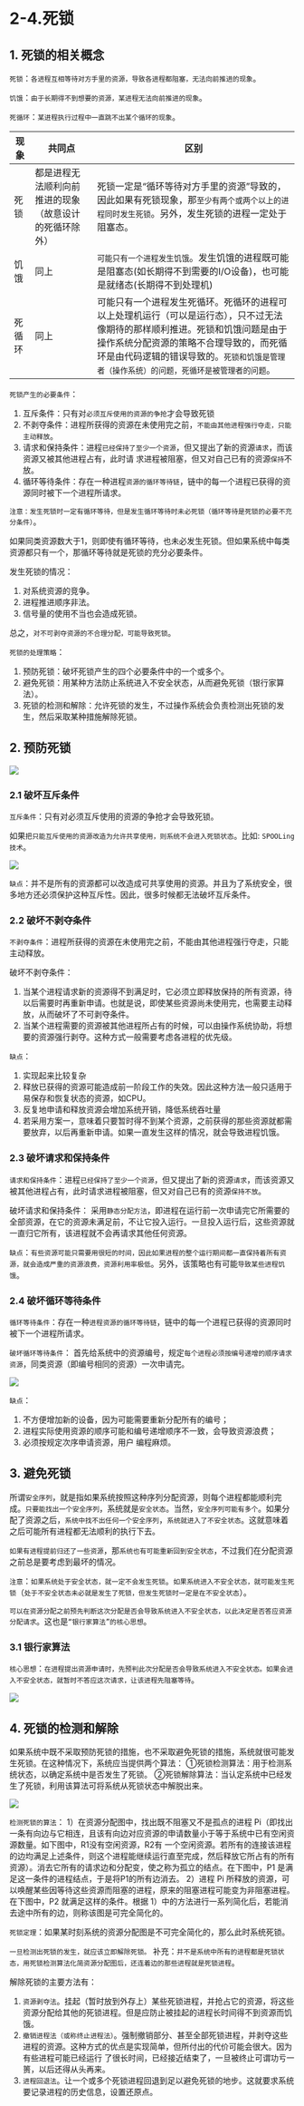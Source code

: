 # 2-4.死锁

## 1. 死锁的相关概念

`死锁`：`各进程互相等待对方手里的资源，导致各进程都阻塞，无法向前推进的现象`。

`饥饿`：`由于长期得不到想要的资源，某进程无法向前推进的现象`。

`死循环`：`某进程执行过程中一直跳不出某个循环的现象`。

| 现象   | 共同点                                                 | 区别                                                                                                                                                                                                                                                               |
| ------ | ------------------------------------------------------ | ------------------------------------------------------------------------------------------------------------------------------------------------------------------------------------------------------------------------------------------------------------------ |
| 死锁   | 都是进程无法顺利向前推进的现象（故意设计的死循环除外） | 死锁一定是“循环等待对方手里的资源”导致的，因此如果有死锁现象，那`至少有两个或两个以上的进程同时发生死锁`。另外，发生死锁的进程一定处于阻塞态。                                                                                                                       |
| 饥饿   | 同上                                                   | `可能只有一个进程发生饥饿`。发生饥饿的进程既可能是阻塞态(如长期得不到需要的I/O设备)，也可能是就绪态(长期得不到处理机)                                                                                                                                                |
| 死循环 | 同上                                                   | 可能只有一个进程发生死循环。死循环的进程可以上处理机运行（可以是运行态），只不过无法像期待的那样顺利推进。死锁和饥饿问题是由于操作系统分配资源的策略不合理导致的，而死循环是由代码逻辑的错误导致的。`死锁和饥饿是管理者（操作系统）的问题，死循环是被管理者的问题`。 |

`死锁产生的必要条件`：
1. 互斥条件：只有对`必须互斥使用的资源的争抢`才会导致死锁
2. 不剥夺条件：进程所获得的资源在未使用完之前，`不能由其他进程强行夺走，只能主动释放`。
3. 请求和保持条件：进程`已经保持了至少一个资源`，但又提出了新的资源`请求`，而该资源又被其他进程占有，此时请 求进程被阻塞，但又对自己已有的资源`保持`不放。
4. 循环等待条件：存在一种进程`资源的循环等待链`，链中的每一个进程已获得的资源同时被下一个进程所请求。

`注意：发生死锁时一定有循环等待，但是发生循环等待时未必死锁（循环等待是死锁的必要不充分条件）`。

如果同类资源数大于1，则即使有循环等待，也未必发生死锁。但如果系统中每类资源都只有一个，那循环等待就是死锁的充分必要条件。

发生死锁的情况：
1. 对系统资源的竞争。
2. 进程推进顺序非法。
3. 信号量的使用不当也会造成死锁。

总之，`对不可剥夺资源的不合理分配，可能导致死锁`。

`死锁的处理策略`：
1. 预防死锁：破坏死锁产生的四个必要条件中的一个或多个。
2. 避免死锁：用某种方法防止系统进入不安全状态，从而避免死锁（银行家算法）。
3. 死锁的检测和解除：允许死锁的发生，不过操作系统会负责检测出死锁的发生，然后采取某种措施解除死锁。

## 2. 预防死锁

![](./2-1.png)

### 2.1 破坏互斥条件

`互斥条件`：只有对必须互斥使用的资源的争抢才会导致死锁。

如果`把只能互斥使用的资源改造为允许共享使用，则系统不会进入死锁状态`。比如: `SPOOLing技术`。

![](./2-2.png)

`缺点`：并不是所有的资源都可以改造成可共享使用的资源。并且为了系统安全，很多地方还必须保护这种互斥性。因此，很多时候都无法破坏互斥条件。

### 2.2 破坏不剥夺条件

`不剥夺条件`：进程所获得的资源在未使用完之前，不能由其他进程强行夺走，只能主动释放。

破坏不剥夺条件：
1. 当某个进程请求新的资源得不到满足时，它必须立即释放保持的所有资源，待以后需要时再重新申请。也就是说，即使某些资源尚未使用完，也需要主动释放，从而破坏了不可剥夺条件。
2. 当某个进程需要的资源被其他进程所占有的时候，可以由操作系统协助，将想要的资源强行剥夺。这种方式一般需要考虑各进程的优先级。

`缺点`：
1. 实现起来比较复杂
2. 释放已获得的资源可能造成前一阶段工作的失效。因此这种方法一般只适用于易保存和恢复状态的资源，如CPU。
3. 反复地申请和释放资源会增加系统开销，降低系统吞吐量
4. 若采用方案一，意味着只要暂时得不到某个资源，之前获得的那些资源就都需要放弃，以后再重新申请。如果一直发生这样的情况，就会导致进程饥饿。

### 2.3 破坏请求和保持条件

`请求和保持条件`：进程`已经保持了至少一个资源`，但又提出了新的资源`请求`，而该资源又被其他进程占有，此时请求进程被阻塞，但又对自己已有的资源`保持不放`。

破坏请求和保持条件：
采用`静态分配方法`，即进程在运行前一次申请完它所需要的全部资源，在它的资源未满足前，不让它投入运行。一旦投入运行后，这些资源就一直归它所有，该进程就不会再请求其他任何资源。

`缺点`：`有些资源可能只需要用很短的时间，因此如果进程的整个运行期间都一直保持着所有资源，就会造成严重的资源浪费，资源利用率极低`。另外，该策略也有可能`导致某些进程饥饿`。

### 2.4 破坏循环等待条件

`循环等待条件`：存在一种`进程资源的循环等待链`，链中的每一个进程已获得的资源同时被下一个进程所请求。

`破坏循环等待条件`：
首先给系统中的资源编号，规定`每个进程必须按编号递增的顺序请求资源`，同类资源（即编号相同的资源）一次申请完。

![](./2-3.png)

`缺点`：
1. 不方便增加新的设备，因为可能需要重新分配所有的编号；
2. 进程实际使用资源的顺序可能和编号递增顺序不一致，会导致资源浪费；
3. 必须按规定次序申请资源，用户 编程麻烦。

## 3. 避免死锁

所谓`安全序列`，就是指如果系统按照这种序列分配资源，则每个进程都能顺利完成。`只要能找出一个安全序列`，系统就是`安全状态`。当然，`安全序列可能有多个`。如果分配了资源之后，`系统中找不出任何一个安全序列`，`系统就进入了不安全状态`。这就意味着之后可能所有进程都无法顺利的执行下去。

`如果有进程提前归还了一些资源`，那`系统也有可能重新回到安全状态`，不过我们在分配资源之前总是要考虑到最坏的情况。

`注意`：`如果系统处于安全状态，就一定不会发生死锁`。`如果系统进入不安全状态，就可能发生死锁`（`处于不安全状态未必就是发生了死锁，但发生死锁时一定是在不安全状态`）。

`可以在资源分配之前预先判断这次分配是否会导致系统进入不安全状态，以此决定是否答应资源分配请求`。这也是`“银行家算法”的核心思想`。

### 3.1 银行家算法

`核心思想`：`在进程提出资源申请时，先预判此次分配是否会导致系统进入不安全状态。如果会进入不安全状态，就暂时不答应这次请求，让该进程先阻塞等待`。

![](./2-4.png)

## 4. 死锁的检测和解除

如果系统中既不采取预防死锁的措施，也不采取避免死锁的措施，系统就很可能发生死锁。在这种情况下，系统应当提供两个算法：
①死锁检测算法：用于检测系统状态，以确定系统中是否发生了死锁。
②死锁解除算法：当认定系统中已经发生了死锁，利用该算法可将系统从死锁状态中解脱出来。

![](./2-5.png)

`检测死锁的算法`：
1）在资源分配图中，找出既不阻塞又不是孤点的进程 Pi（即找出一条有向边与它相连，且该有向边对应资源的申请数量小于等于系统中已有空闲资源数量。如下图中，R1没有空闲资源，R2有
一个空闲资源。若所有的连接该进程的边均满足上述条件，则这个进程能继续运行直至完成，然后释放它所占有的所有资源）。消去它所有的请求边和分配变，使之称为孤立的结点。在下图中，P1 是满足这一条件的进程结点，于是将P1的所有边消去。
2）进程 Pi 所释放的资源，可以唤醒某些因等待这些资源而阻塞的进程，原来的阻塞进程可能变为非阻塞进程。在下图中，P2 就满足这样的条件。根据 1）中的方法进行一系列简化后，若能消去途中所有的边，则称该图是可完全简化的。

`死锁定理`：如果某时刻系统的资源分配图是不可完全简化的，那么此时系统死锁。

`一旦检测出死锁的发生，就应该立即解除死锁。`
补充：`并不是系统中所有的进程都是死锁状态，用死锁检测算法化简资源分配图后，还连着边的那些进程就是死锁进程`。

解除死锁的主要方法有：
1. `资源剥夺法`。挂起（暂时放到外存上）某些死锁进程，并抢占它的资源，将这些资源分配给其他的死锁进程。但是应防止被挂起的进程长时间得不到资源而饥饿。
2. `撤销进程法（或称终止进程法）`。强制撤销部分、甚至全部死锁进程，并剥夺这些进程的资源。这种方式的优点是实现简单，但所付出的代价可能会很大。因为有些进程可能已经运行
了很长时间，已经接近结束了，一旦被终止可谓功亏一篑，以后还得从头再来。
3. `进程回退法`。让一个或多个死锁进程回退到足以避免死锁的地步。这就要求系统要记录进程的历史信息，设置还原点。